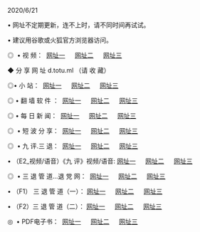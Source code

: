 <p>2020/6/21
<p>• 网址不定期更新，连不上时，请不同时间再试试。
<p>• 建议用谷歌或火狐官方浏览器访问。
<p>◎  • 视 频： 
<a href="http://ecl.csso.cam/" target="_blank">网址一</a> 　 
<a href="http://ebl.csso.cam/" target="_blank">网址二</a> 　 
<a href="http://eal.csso.cam/b.html" target="_blank">网址三</a>
<p>◆ 分 享 网 址  d.totu.ml  （请 收 藏） </p>

<p>◎•  小 站：  
<a href="http://ecl.csso.cam/f.html" target="_blank">网址一</a> 　 
<a href="http://ebl.csso.cam/h.html" target="_blank">网址二</a> 　 
<a href="http://eal.csso.cam/k/" target="_blank">网址三</a></p><p>

<p>◎  • 翻 墙 软 件 ：  
<a href="http://ecl.csso.cam/ff/" target="_blank">网址一</a> 　 
<a href="http://ebl.csso.cam/s/read/a1_nd.html" target="_blank">网址二</a> 　 
<a href="http://eal.csso.cam/ff/index.html" target="_blank">网址三</a></p>
<p>◎  • 每 日 新 闻：  
<a href="http://ecl.csso.cam/day/" target="_blank">网址一</a> 　 
<a href="http://ebl.csso.cam/day/" target="_blank">网址二</a> 　 
<a href="http://eal.csso.cam/day/index.html" target="_blank">网址三</a></p>
<p>◎   • 短 波 分 享：  
<a href="http://ecl.csso.cam/h/" target="_blank">网址一</a> 　 
<a href="http://eal.csso.cam/h/" target="_blank">网址二</a> 　 
<a href="http://ebl.csso.cam/h/index.html" target="_blank">网址三</a></p>
<p>◎   • 九 评.三 退：  
<a href="http://ecl.csso.cam/t/" target="_blank">网址一</a> 　 
<a href="http://eal.csso.cam/v2/index.html" target="_blank">网址二</a> 　 
<a href="http://ebl.csso.cam/tt/index.html" target="_blank">网址三</a> 　</p>
<p>  • （E2_视频/语音）《九 评》视频/语音: 
<a href="http://ecl.csso.cam/7738.html" target="_blank">网址一</a> 　 
<a href="http://eal.csso.cam/7614.html" target="_blank">网址二</a> 　 
<a href="http://ebl.csso.cam/7633.html" target="_blank">网址三</a></p>
<p>◎   • 三 退 管 道...退 党 网：  
<a href="http://ecl.csso.cam/go/td1.html" target="_blank">网址一</a> 　 
<a href="http://eal.csso.cam/go/td2.html" target="_blank">网址二</a> 　 
<a href="http://ebl.csso.cam/go/td3.html" target="_blank">网址三</a></p>
<p>  • （F1） 三 退 管 道（一）： 
<a href="http://ecl.csso.cam/dd/" target="_blank">网址一</a> 　 
<a href="http://eal.csso.cam/s/read/a1_tdx.html" target="_blank">网址二</a> 　 
<a href="http://ebl.csso.cam/dd/" target="_blank">网址三</a></p>
<p>  • （F2）三 退 管 道（二）： 
<a href="http://eal.csso.cam/d/" target="_blank">网址一</a> 　 
<a href="http://ecl.csso.cam/d/index.html" target="_blank">网址二</a> 　 
<a href="http://ebl.csso.cam/d/" target="_blank">网址三</a></p>
<p>◎   • PDF电子书：  
<a href="http://ecl.csso.cam/p/" target="_blank">网址一</a> 　 
<a href="http://ebl.csso.cam/p/index.html" target="_blank">网址二</a> 　 
<a href="http://eal.csso.cam/p/" target="_blank">网址三</a></p>
